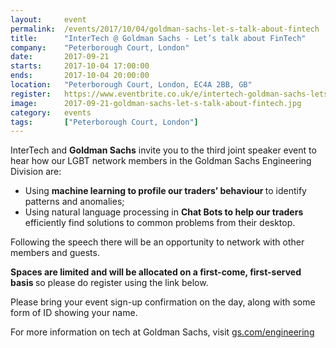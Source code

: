 ```yaml
---
layout: 	event
permalink:	/events/2017/10/04/goldman-sachs-let-s-talk-about-fintech
title:		"InterTech @ Goldman Sachs - Let’s talk about FinTech"
company:	"Peterborough Court, London"
date:		2017-09-21
starts:		2017-10-04 17:00:00
ends: 		2017-10-04 20:00:00
location:	"Peterborough Court, London, EC4A 2BB, GB"
register:	https://www.eventbrite.co.uk/e/intertech-goldman-sachs-lets-talk-about-fintech-tickets-38089049372
image: 		2017-09-21-goldman-sachs-let-s-talk-about-fintech.jpg
category:	events
tags:		["Peterborough Court, London"]
---
```


InterTech and <b>Goldman Sachs</b> invite you to the third joint speaker event to hear how our LGBT network members in the Goldman Sachs Engineering Division are:

<ul><li>Using <b>machine learning to profile our traders’ behaviour </b>to identify patterns and anomalies;

</li><li>Using natural language processing in <b>Chat Bots to help our traders</b> efficiently find solutions to common problems from their desktop.

</li></ul>Following the speech there will be an opportunity to network with other members and guests.

<b>Spaces are limited and will be allocated on a first-come, first-served basis </b>so please do register using the link below.

Please bring your event sign-up confirmation on the day, along with some form of ID showing your name.

For more information on tech at Goldman Sachs, visit <a href="http://gs.com/engineering" target="_blank" rel="noopener noreferrer nofollow">gs.com/engineering</a>